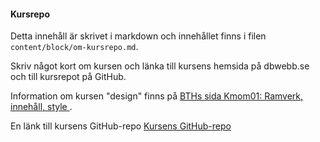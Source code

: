 #### Kursrepo
Detta innehåll är skrivet i markdown och innehållet finns i filen `content/block/om-kursrepo.md`.

Skriv något kort om kursen och länka till kursens hemsida på dbwebb.se och till kursrepot på GitHub.

Information om kursen "design" finns på
[BTHs sida Kmom01: Ramverk, innehåll, style ](https://dbwebb.se/kurser/design-v2/kmom01).

En länk till kursens GitHub-repo
[Kursens GitHub-repo ](https://github.com/dbwebb-se/design)
